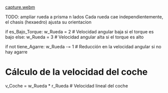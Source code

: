[capture.webm](https://github.com/user-attachments/assets/5b9201d3-3fb0-44ad-af97-473407223687)

TODO: ampliar rueda a prisma n lados
Cada rueda cae independientemente, el chasis (hexaedro) ajusta su orientacion

if es_Bajo_Torque: w_Rueda = 2  # Velocidad angular baja si el torque es bajo
else: w_Rueda = 3  # Velocidad angular alta si el torque es alto

if not tiene_Agarre: w_Rueda -= 1  # Reducción en la velocidad angular si no hay agarre

# Cálculo de la velocidad del coche
v_Coche = w_Rueda * r_Rueda  # Velocidad lineal del coche

